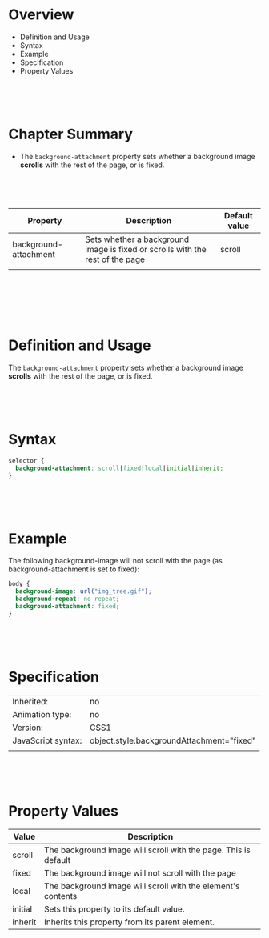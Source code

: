 # Overview

- Definition and Usage
- Syntax
- Example
- Specification
- Property Values

&nbsp;

&nbsp;

# Chapter Summary

- The `background-attachment` property sets whether a background image **scrolls** with the rest of the page, or is fixed.

&nbsp;

&nbsp;

| Property              | Description                                                                   | Default value |
| --------------------- | ----------------------------------------------------------------------------- | ------------- |
| background-attachment | Sets whether a background image is fixed or scrolls with the rest of the page | scroll        |
|                       |                                                                               |               |

&nbsp;

&nbsp;

&nbsp;

# Definition and Usage

The `background-attachment` property sets whether a background image **scrolls** with the rest of the page, or is fixed.

&nbsp;

&nbsp;

# Syntax

```css
selector {
  background-attachment: scroll|fixed|local|initial|inherit;
}
```

&nbsp;

&nbsp;

# Example

The following background-image will not scroll with the page (as background-attachment is set to fixed):

```css
body {
  background-image: url("img_tree.gif");
  background-repeat: no-repeat;
  background-attachment: fixed;
}
```

&nbsp;

&nbsp;

# Specification

|                    |                                           |
| ------------------ | ----------------------------------------- |
| Inherited:         | no                                        |
| Animation type:    | no                                        |
| Version:           | CSS1                                      |
| JavaScript syntax: | object.style.backgroundAttachment="fixed" |
|                    |                                           |

&nbsp;

&nbsp;

# Property Values

| Value   | Description                                                     |
| ------- | --------------------------------------------------------------- |
| scroll  | The background image will scroll with the page. This is default |
| fixed   | The background image will not scroll with the page              |
| local   | The background image will scroll with the element's contents    |
| initial | Sets this property to its default value.                        |
| inherit | Inherits this property from its parent element.                 |
